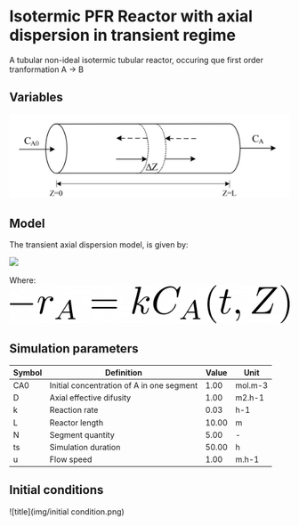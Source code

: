# Isotermic PFR Reactor with axial dispersion in transient regime

A tubular non-ideal isotermic tubular reactor, occuring que first order tranformation A -> B

## Variables


![title](img/PFR.png)

## Model
The transient axial dispersion model, is given by:

<img src="/eq_1.png" width="200" />

Where: ![title](img/eq_2.png)

## Simulation parameters
| Symbol | Definition                                | Value | Unit    |
|--------|-------------------------------------------|-------|---------|
| CA0    | Initial concentration of A in one segment | 1.00  | mol.m-3 |
| D      | Axial effective difusity                  | 1.00  | m2.h-1  |
| k      | Reaction rate                             | 0.03  | h-1     |
| L      | Reactor length                            | 10.00 | m       |
| N      | Segment quantity                          | 5.00  | -       |
| ts     | Simulation duration                       | 50.00 | h       |
| u      | Flow speed                                | 1.00  | m.h-1   |

## Initial conditions
![title](img/initial condition.png)